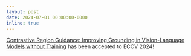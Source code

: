 ```yaml
---
layout: post
date: 2024-07-01 00:00:00-0000
inline: true
---
```


[Contrastive Region Guidance: Improving Grounding in Vision-Language Models without Training](https://arxiv.org/abs/2403.02325) has been accepted to ECCV 2024!
